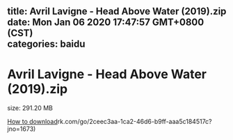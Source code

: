 
title: Avril Lavigne - Head Above Water (2019).zip
date: Mon Jan 06 2020 17:47:57 GMT+0800 (CST)    
categories: baidu
---

# Avril Lavigne - Head Above Water (2019).zip
size: 291.20 MB
 
 

[How to download](https://bpcam.bemobtrk.com/go/2ceec3aa-1ca2-46d6-b9ff-aaa5c184517c?jno=1678)rk.com/go/2ceec3aa-1ca2-46d6-b9ff-aaa5c184517c?jno=1673)
